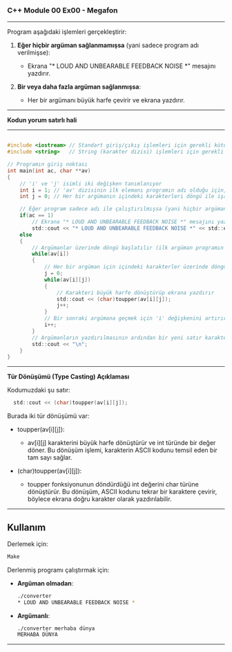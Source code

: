 ### C++ Module 00 Ex00 - Megafon

---

Program aşağıdaki işlemleri gerçekleştirir:
1. **Eğer hiçbir argüman sağlanmamışsa** (yani sadece program adı verilmişse):
   - Ekrana "* LOUD AND UNBEARABLE FEEDBACK NOISE *" mesajını yazdırır.

2. **Bir veya daha fazla argüman sağlanmışsa**:
   - Her bir argümanı büyük harfe çevirir ve ekrana yazdırır.

---
**Kodun yorum satırlı hali**

---

```c

#include <iostream> // Standart giriş/çıkış işlemleri için gerekli kütüphane
#include <string>   // String (karakter dizisi) işlemleri için gerekli kütüphane

// Programın giriş noktası
int main(int ac, char **av)
{
    // 'i' ve 'j' isimli iki değişken tanımlanıyor
    int i = 1; // 'av' dizisinin ilk elemanı programın adı olduğu için, giriş argümanlarından ilkini işaret eder
    int j = 0; // Her bir argümanın içindeki karakterleri döngü ile işaret eder

    // Eğer program sadece adı ile çalıştırılmışsa (yani hiçbir argüman verilmemişse)
    if(ac == 1)
        // Ekrana "* LOUD AND UNBEARABLE FEEDBACK NOISE *" mesajını yazdırır
        std::cout << "* LOUD AND UNBEARABLE FEEDBACK NOISE *" << std::endl;
    else
    {
        // Argümanlar üzerinde döngü başlatılır (ilk argüman programın adı olduğu için i = 1'den başlar)
        while(av[i])
        {
            // Her bir argüman için içindeki karakterler üzerinde döngü başlatılır
            j = 0;
            while(av[i][j])
            {
                // Karakteri büyük harfe dönüştürüp ekrana yazdırır
                std::cout << (char)toupper(av[i][j]);
                j++;
            }
            // Bir sonraki argümana geçmek için 'i' değişkenini artırır
            i++;
        }
        // Argümanların yazdırılmasının ardından bir yeni satır karakteri ekler
        std::cout << "\n";
    }
}
```

---

**Tür Dönüşümü (Type Casting) Açıklaması**

Kodumuzdaki şu satır:

```c
  std::cout << (char)toupper(av[i][j]);
```

Burada iki tür dönüşümü var:

  - toupper(av[i][j]):
      - av[i][j] karakterini büyük harfe dönüştürür ve int türünde bir değer döner. Bu dönüşüm işlemi, karakterin ASCII kodunu temsil eden bir tam sayı sağlar.


  - (char)toupper(av[i][j]):
    - toupper fonksiyonunun döndürdüğü int değerini char türüne dönüştürür. Bu dönüşüm, ASCII kodunu tekrar bir karaktere çevirir, böylece ekrana doğru karakter olarak yazdırılabilir.

---

## Kullanım

Derlemek için:
  ```sh
  Make
   ```

Derlenmiş programı çalıştırmak için:

- **Argüman olmadan**:
  ```sh
  ./converter
  * LOUD AND UNBEARABLE FEEDBACK NOISE *

- **Argümanlı**:
  ```sh
  ./converter merhaba dünya
  MERHABA DÜNYA

---
